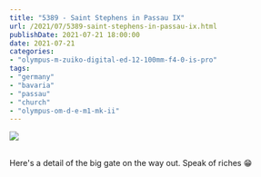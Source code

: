 ```yaml
---
title: "5389 - Saint Stephens in Passau IX"
url: /2021/07/5389-saint-stephens-in-passau-ix.html
publishDate: 2021-07-21 18:00:00
date: 2021-07-21
categories:
- "olympus-m-zuiko-digital-ed-12-100mm-f4-0-is-pro"
tags:
- "germany"
- "bavaria"
- "passau"
- "church"
- "olympus-om-d-e-m1-mk-ii"
---
```

<div class="container">
<div class="center"><a target="_blank" href="https://d25zfm9zpd7gm5.cloudfront.net/1200x1200/2019/20190620_152655_lr.jpg"><img class="webfeedsFeaturedVisual" src="https://d25zfm9zpd7gm5.cloudfront.net/0600x0600/2019/20190620_152655_lr.jpg" /></a></div>
</div>
<br />

Here's a detail of the big gate on the way out. Speak of
riches :grin:
